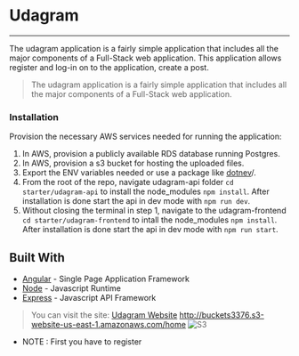 # Udagram
***

The udagram application is a fairly simple application that includes all the major components of a Full-Stack web application.
This application allows register and log-in on to the application, create a post.

> The udagram application is a fairly simple application that includes all the major components of a Full-Stack web application.



### Installation

Provision the necessary AWS services needed for running the application:

1. In AWS, provision a publicly available RDS database running Postgres. <Place holder for link to classroom article>
1. In AWS, provision a s3 bucket for hosting the uploaded files. <Place holder for tlink to classroom article>
1. Export the ENV variables needed or use a package like [dotnev](https://www.npmjs.com/package/dotenv)/.
1. From the root of the repo, navigate udagram-api folder `cd starter/udagram-api` to install the node_modules `npm install`. After installation is done start the api in dev mode with `npm run dev`.
1. Without closing the terminal in step 1, navigate to the udagram-frontend `cd starter/udagram-frontend` to intall the node_modules `npm install`. After installation is done start the api in dev mode with `npm run start`.

## Built With

- [Angular](https://angular.io/) - Single Page Application Framework
- [Node](https://nodejs.org) - Javascript Runtime
- [Express](https://expressjs.com/) - Javascript API Framework

> You can visit the site: [Udagram Website](http://buckets3376.s3-website-us-east-1.amazonaws.com/home)
  http://buckets3376.s3-website-us-east-1.amazonaws.com/home
![S3](https://user-images.githubusercontent.com/86688588/209335873-40b65e13-6094-4d0d-9629-f68cd06e3918.PNG)

  
* NOTE : First you have to register



